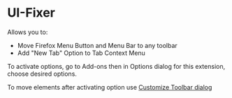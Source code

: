 # UI-Fixer

Allows you to:
* Move Firefox Menu Button and Menu Bar to any toolbar
* Add "New Tab" Option to Tab Context Menu
 
To activate options, go to Add-ons then in Options dialog for this extension, choose desired options.

To move elements after activating option use [Customize Toolbar dialog](https://support.mozilla.org/en-US/kb/customize-firefox-controls-buttons-and-toolbars)
